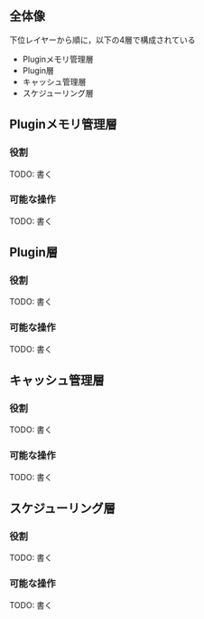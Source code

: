 ## 全体像
下位レイヤーから順に，以下の4層で構成されている
- Pluginメモリ管理層
- Plugin層
- キャッシュ管理層
- スケジューリング層

## Pluginメモリ管理層
### 役割
TODO: 書く

### 可能な操作
TODO: 書く

## Plugin層
### 役割
TODO: 書く

### 可能な操作
TODO: 書く
## キャッシュ管理層
### 役割
TODO: 書く

### 可能な操作
TODO: 書く

## スケジューリング層
### 役割
TODO: 書く

### 可能な操作
TODO: 書く
